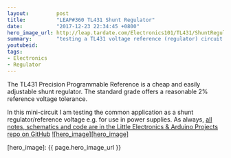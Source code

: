 ```yaml
---
layout:         post
title:          "LEAP#360 TL431 Shunt Regulator"
date:           "2017-12-23 22:34:45 +0800"
hero_image_url: http://leap.tardate.com/Electronics101/TL431/ShuntRegulator/assets/ShuntRegulator_build.jpg
summary:        "testing a TL431 voltage reference (regulator) circuit with manual course and fine trim"
youtubeid:
tags:
- Electronics
- Regulator
---
```


The TL431 Precision Programmable Reference is a cheap and easily adjustable shunt regulator.
The standard grade offers a reasonable 2% reference voltage tolerance.

In this mini-circuit I am testing the common application as a shunt regulator/reference voltage e.g. for use in power supplies.
As always, [all notes, schematics and code are in the Little Electronics & Arduino Projects repo on GitHub][project]
[![hero_image][hero_image]][project]

[leap]: http://leap.tardate.com
[project]: https://github.com/tardate/LittleArduinoProjects/tree/master/Electronics101/TL431/ShuntRegulator
[hero_image]: {{ page.hero_image_url }}
